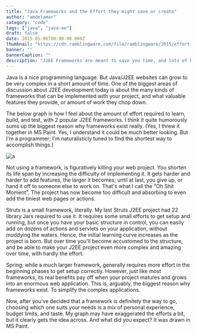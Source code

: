 ```yaml
---
title: "Java Frameworks and the Effort they might save or create"
author: "amdelamar"
category: "code"
tags: ["java", "java-ee"]
draft: false
date: 2015-05-06T00:00:00.000Z
thumbnail: "https://cdn.ramblingware.com/file/ramblingware/2015/effort-framework-graph.png"
banner: ""
bannerCaption: ""
description: "J2EE Frameworks are meant to save you time, and lots of boilerplate. But they have sharp learning curves."
---
```


Java is a nice programming language. But Java/J2EE websites can grow to be very complex in a short amount of time. One of the biggest areas of discussion about J2EE development today is about the many kinds of frameworks that can be implemented with your project, and what valuable features they provide, or amount of work they chop down.  

The below graph is how I feel about the amount of effort required to learn, build, and test, with 2 popular J2EE frameworks. I think it quite humorously sums up the biggest reason why frameworks exist really. (Yes, I threw it together in MS Paint. Yes, I understand it could be much better looking. But I'm a programmer; I'm naturalisticly tuned to find the shortest way to accomplish things.)  

![a](https://cdn.ramblingware.com/file/ramblingware/2015/effort-framework-graph.png)

Not using a framework, is figuratively killing your web project. You shorten its life span by increasing the difficulty of implementing it. It gets harder and harder to add features, the larger it becomes; until at last, you give up, or hand it off to someone else to work on. That's what I call the "Oh Shit Moment". The project has now become too difficult and absorbing to even add the tiniest web pages or actions.  

Struts is a small framework, literally. My last Struts J2EE project had 22 library Jars required to use it. It requires some small efforts to get setup and running, but once you have your basic structure in control, you can easily add on dozens of actions and servlets on your application, without muddying the waters. Hence, the initial learning curve increases as the project is born. But over time you'll become accustomed to the structure, and be able to make your J2EE project even more complex and amazing over time, with hardly the effort.  

Spring, while a much larger framework, generally requires more effort in the beginning phases to get setup correctly. However, just like most frameworks, its real benefits pay off when your project matures and grows into an enormous web application. This is, arguably, the biggest reason why frameworks exist. To simplify the complex applications.  

Now, after you've decided that a framework is definitely the way to go, choosing which one suits your needs is a mix of personal experience, budget limits, and taste. My graph may have exaggerated the efforts a bit, but it clearly gets the idea across. And what did you expect? It was drawn in MS Paint.
